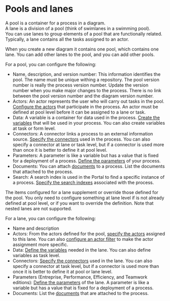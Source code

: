 # Pools and lanes

A pool is a container for a process in a diagram.   
A lane is a division of a pool (think of swimlanes in a swimming pool).   
You can use lanes to group elements of a pool that are functionally related.   
Typically, a lane contains all the tasks assigned to an actor.

When you create a new diagram it contains one pool, which contains one lane. You can add other lanes to the pool, and you can add other pools.

For a pool, you can configure the following:

* Name, description, and version number: This information identifies the pool. The name must be unique withing a repository. The pool version number is really the process version number. Update the version number when you make major changes to the process. There is no link between the pool version number and the diagram version number.
* Actors: An actor represents the user who will carry out tasks in the pool. [Configure the actors](actors.md) that participate in the process. An actor must be defined at pool level before it can be assigned to a lane or task.
* Data: A variable is a container for data used in the process. [Create the variables](specify-data-in-a-process-definition.md) that will be used in your process. You can also create variables at task or form level.
* Connectors: A connector links a process to an external information source. [Specify the connectors](connectivity-overview.md) used in the process. You can also specify a connector at lane or task level, but if a connector is used more than once it is better to define it at pool level.
* Parameters: A parameter is like a variable but has a value that is fixed for a deployment of a process. [Define the parameters](parameters.md) of your process. 
* Documents: You can attach [documents](documents.md) to a process. List the documents that attached to the process.
* Search: A search index is used in the Portal to find a specific instance of a process. [Specify the search indexes](search-index.md) associated with the process.

The items configured for a lane supplement or override those defined for the pool. You only need to configure something at lane level if is not already defined at pool level, or if you want to override the definition. Note that nested lanes are not supported.  

For a lane, you can configure the following:

* Name and description
* Actors: From the actors defined for the pool, [specify the actors](actors.md) assigned to this lane. You can also [configure an actor filter](actors.md) to make the actor assignment more specific.
* Data: [Define the variables](specify-data-in-a-process-definition.md) needed in the lane. You can also define variables as task level.
* Connectors: [Specify the connectors](connectivity-overview.md) used in the lane. You can also specify a connector at task level, but if a connector is used more than once it is better to define it at pool or lane level.
* Parameters (Entreprise, Performance, Efficiency, and Teamwork editions): [Define the parameters](parameters.md) of the lane. A parameter is like a variable but has a value that is fixed for a deployment of a process.
* Documents: List the [documents](documents.md) that are attached to the process.
